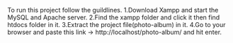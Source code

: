 To run this project follow the guildlines.
1.Download Xampp and start the MySQL and Apache server.
2.Find the xampp folder and click it then find htdocs folder in it.
3.Extract the project file(photo-album) in it.
4.Go to your browser and paste this link -> http://localhost/photo-album/ and hit enter.

